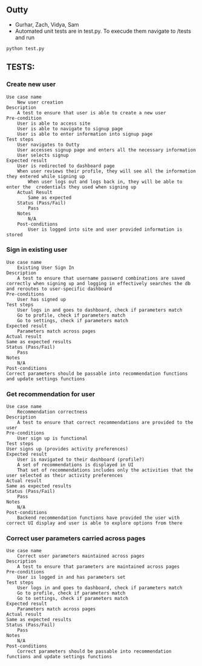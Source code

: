 ## Outty
* Gurhar, Zach, Vidya, Sam
* Automated unit tests are in test.py. To execude them navigate to /tests and run

```
python test.py

```

## TESTS:
### Create new user 
    Use case name
	    New user creation
    Description
        A test to ensure that user is able to create a new user
    Pre-condition
        User is able to access site
        User is able to navigate to signup page
        User is able to enter information into signup page
    Test steps
        User navigates to Outty
        User accesses signup page and enters all the necessary information
        User selects signup
    Expected result
        User is redirected to dashboard page
        When user reviews their profile, they will see all the information they entered while signing up
            When user logs out and logs back in, they will be able to enter the  credentials they used when signing up
        Actual Result
            Same as expected
        Status (Pass/Fail)
            Pass
        Notes
            N/A
        Post-conditions
            User is logged into site and user provided information is stored

### Sign in existing user 
	Use case name
        Existing User Sign In
    Description
        A test to ensure that username password combinations are saved correctly when signing up and logging in effectively searches the db and reroutes to user-specific dashboard
    Pre-conditions
        User has signed up
    Test steps
        User logs in and goes to dashboard, check if parameters match
        Go to profile, check if parameters match
        Go to settings, check if parameters match
    Expected result
        Parameters match across pages
    Actual result
    Same as expected results
    Status (Pass/Fail)
        Pass
    Notes
        N/A
    Post-conditions
    Correct parameters should be passable into recommendation functions and update settings functions

### Get recommendation for user 
    Use case name
        Recommendation correctness
    Description
        A test to ensure that correct recommendations are provided to the user
    Pre-conditions
        User sign up is functional
    Test steps
    User signs up (provides activity preferences)
    Expected result
        User is navigated to their dashboard (profile?) 
        A set of recommendations is displayed in UI 
        That set of recommendations includes only the activities that the user selected as their activity preferences
    Actual result
    Same as expected results
    Status (Pass/Fail)
        Pass
    Notes
        N/A
    Post-conditions
        Backend recommendation functions have provided the user with correct UI display and user is able to explore options from there


### Correct user parameters carried across pages
    Use case name
        Correct user parameters maintained across pages
    Description
        A test to ensure that parameters are maintained across pages
    Pre-conditions
        User is logged in and has parameters set
    Test steps
        User logs in and goes to dashboard, check if parameters match
        Go to profile, check if parameters match
        Go to settings, check if parameters match
    Expected result
        Parameters match across pages
    Actual result
    Same as expected results
    Status (Pass/Fail)
        Pass
    Notes
        N/A
    Post-conditions
        Correct parameters should be passable into recommendation functions and update settings functions
